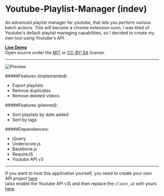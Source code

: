 Youtube-Playlist-Manager (indev)
========================

An advanced playlist manager for youtube, that lets you perform various batch actions.
This will become a chrome extension soon.
I was tired of Youtube's default playlist managing capabilities, so I decided to create my own tool using Youtube's API.  

[**Live Demo**](http://elias-schuett.de/git/Youtube-Playerlist-Manager/)  
Open source under the [MIT](http://opensource.org/licenses/MIT) or [CC-BY-SA](https://creativecommons.org/licenses/by-sa/2.0/) license.

---

![Preview](https://dl.dropbox.com/u/14645664/web/sfdsfdsfds.PNG)

#####Features (implemented):

* Export playlists
* Remove duplicates
* Remove deleted videos

#####Features (planned):

* Sort playlists by date added
* Sort by tags

#####Dependencies:
* jQuery
* Underscore.js
* Backbone.js
* RequireJS
* Youtube API v3

---

If you want to host this application yourself, you need to create your own API project [here](https://code.google.com/apis/console/)  
(also enable the Youtube API v3) and then replace the `client_id` with yours [here](https://github.com/elias94xx/Youtube-Playlist-Manager/blob/master/js/utils.js#L11).
